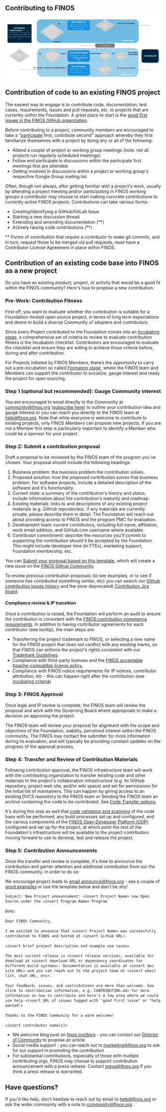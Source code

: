 ## Contributing to FINOS

![FINOS Contribution Process](finos-contribution-process.png)

## Contribution of code to an existing FINOS project

The easiest way to engage is to contribute code, documentation, test cases, requirements, issues and pull requests, etc. to projects that are currently within the Foundation. A great place to start is the [good first issues in the FINOS GitHub organization](https://github.com/search?q=org%3Afinos+is%3Aopen+label%3A%22good+first+issue%22&unscoped_q=is%3Aopen+label%3A%22good+first+issue%22).

Before contributing to a project, community members are encouraged to take a "[participate](https://finosfoundation.atlassian.net/wiki/spaces/FINOS/pages/83165227/Participate) first, contribute second" approach whereby they first familiarize themselves with a project by doing any or all of the following:

- Attend a couple of project or working group meetings (note: not all projects run regularly scheduled meetings)
- Follow and participate in discussions within the participate first meetings that are attended.
- Getting involved in discussions within a project or working group's respective Google Group mailing list. 

Often, though not always, after getting familiar with a project's work, usually by attending a project meeting and/or participating in FINOS working groups a contributor may choose to start making concrete contributions to currently active FINOS projects. Contributions can take various forms:

- Creating/Identifying a GitHub/GitLab Issue
- Starting a new discussion thread
- Extending and amending documentation (**)
- Actively raising code contributions (**)

** Forms of contribution that require a contributor to make git commits, and in turn, request those to be merged via pull requests, must have a Contributor License Agreement in place within FINOS.

## Contribution of an existing code base into FINOS as a new project

Do you have an existing product, project, or activity that would be a good fit within the FINOS community? Here's how to propose a new contribution.

### Pre-Work: Contribution Fitness
First off, you want to evaluate whether the contribution is suitable for a Foundation-hosted open source project, in terms of long term expectations and desire to build a diverse Community of adopters and contributors. 

Since every Project contributed to the Foundation comes into an [Incubating stage](https://github.com/finos/community/blob/master/governance/Software-Projects/Project-Lifecycle.md), a comprehensive set of criteria to review to evaluate contribution fitness is the Incubation checklist.  Contributors are encouraged to evaluate the checklist and ensure they are willing to achieve those criteria before, during and after contribution.

For Projects initiated by FINOS Members, there’s the opportunity to carry out a pre-incubation so called [Formation stage](https://github.com/finos/community/blob/master/governance/Software-Projects/Project-Lifecycle.md), where the FINOS team and Members can support the contributor to socialize, gauge interest and ready the project for open sourcing.

### Step 1 (optional but recommended): Gauge Community interest 
You are encouraged to email directly to the Community at [community@finos.org](mailto:community@finos.org) ([subscribe here](mailto:community+subscribe@finos.org)) to outline your contribution idea and gauge interest or you can reach you directly to the FINOS team at [help@finos.org](mailto:help@finos.org). Note that while everyone is welcome to contribute to existing projects, only FINOS Members can propose new projects. If you are not a Member this step is particularly important to identify a Member who could be a sponsor for your project.

### Step 2: Submit a contribution proposal
Draft a proposal to be reviewed by the FINOS team of the program you've chosen. Your proposal should include the following headings:

1. Business problem: the business problem the contribution solves.
2. Proposed solution: how the proposed contribution solves that business problem. For software projects, include a detailed description of the software and it's functionality.
3. Current state: a summary of the contribution's history and status. Include information about the contribution's maturity and roadmap.
4. Existing materials: links to and descriptions of any existing project materials (e.g. GitHub repositories). If any materials are currently private, please describe them in detail. The Foundation will reach out about providing access to FINOS and the program PMC for evaluation.
5. Development team: current contributors, including full name, affiliation, work email address, and GitHub.com username where available.
6. Contributor commitment: describe the resources you'll commit to supporting the contribution should it be accepted by the Foundation. This might include developer time (in FTEs), marketing support, Foundation membership, etc.

You can [Submit your proposal based on this template](https://github.com/finos/community/issues/new?assignees=aitana16%2C+maoo&labels=contribution&template=Project-Contribution.md&title=Project+Contribution+and+Onboarding), which will create a new issue on the [FINOS Github Community](https://github.com/finos/community).

To review previous contribution proposals (to see examples, or to see if someone has contributed something similar, etc) you can search our [Github contribution issues history](https://github.com/finos/community/issues?q=is%3Aissue+label%3Acontribution+) and the (now deprecated) [Contribution Jira board](https://finosfoundation.atlassian.net/jira/core/projects/CONTRIB/issues/). 

#### Compliance review & IP transition
Once a contribution is raised, the Foundation will perform an audit to ensure the contribution is consistent with the [FINOS contribution compliance requirements](TODO). In addition to having contributor agreements for each contributor (see tooltip), the main steps are:

- Transferring the project trademark to FINOS, or selecting a new name for the FINOS project that does not conflict with any existing marks, so that FINOS can enforce the project's rights consistent with our [Trademark Guidelines](https://www.finos.org/hubfs/FINOS/governance/FINOS%20Trademark%20Guidelines%202018-12-12.pdf).
- Compliance with third-party licenses and the [FINOS acceptable Apache-compatible license policy](TODO).
- Compliance with FINOS notice requirements for IP notices, contributor attribution, etc - this can happen right after the contribution (see [incubating criteria](https://github.com/finos/community/blob/master/governance/Software-Projects/Project-Lifecycle.md))

### Step 3: FINOS Approval
Once legal and IP review is complete, the FINOS team will review the proposal and work with the Governing Board where appropriate to make a decision on approving the project. 

The FINOS team will review your proposal for alignment with the scope and objectives of the Foundation, viability, perceived interest within the FINOS community. The FINOS may contact the submitter for more information during its evaluation, and will typically be providing constant updates on the progress of the approval process.

### Step 4: Transfer and Review of Contribution Materials
Following contribution approval, the FINOS infrastructure team will work with the contributing organization to transfer existing code and other materials to the project's collaboration infrastructure (e.g. its GitHub repository, project web site, and/or wiki space) and set for permissions for the initial list of maintainers. This can happen by giving access to an existing DVCS repository to the FINOS team or Sending the FINOS team an archive containing the code to be contributed. See [Code Transfer options](TODO).

It's during this step as well that [code validation and scanning](https://odp.finos.org/docs/development-infrastructure/code-validation/intro) of the code base with be performed, any build processes set up and configured, and the various components of the [FINOS Open Developer Platform (ODP)](https://odp.finos.org) configured and set up for the project, at which point the rest of the Foundation's infrastructure will be available to the project contributors moving forward to use to develop, test and release the project.

### Step 5: Contribution Announcements
Once the transfer and review is complete, it's time to announce the contribution and garner attention and additional contribution from our the FINOS community. In order to do so:

We encourage project leads to [email announce@finos.org](mailto:announce@finos.org) - see a couple of [good examples](https://groups.google.com/a/finos.org/forum/#!topic/announce/2LoANL9lzB0) or use the template below and don't be shy!

```
Subject: New Project announcement: <insert Project Name> now Open Source under the <insert Program Name> Program
 
Body:
 
Dear FINOS Community,
 
I am excited to announce that <insert Project Name> was successfully contributed to FINOS and hosted at <insert Github URL>.
 
<insert brief project description and example use cases>
 
The most current release is <insert release version>, available for download at <insert download URL or dependency coordinates for different build systems>. Documentation is available at <insert doc site URL> and you can reach out to the project team at <insert email list, chat URL, etc>.
 
Your feedback, issues, and contributions are more than welcome. See <link to contribution information, e.g. CONTRIBUTING.md> for more information on how to contribute and here's a few area where we could use help <insert URL of issues tagged with "good first issue" or "help wanted">
 
Thanks to the FINOS Community for a warm welcome!
 
<insert contributor name(s)>
```

- We welcome blog post on [finos.org/blog](https://www.finos.org/blog) - you can contact our [Director of Community](mailto:james@finos.org) to propose an article
- Social media support - you can reach out to [marketing@finos.org](mailto:marketing@finos.org) to ask for our support in promoting the contribution
- For substantial contributions, especially of those with multiple contributing orgs, FINOS may choose to support contribution announcement with a press release. Contact [press@finos.org](mailto:press@finos.org) if you think a press release is warranted. 

## Have questions?
If you'd like help, don't hesitate to reach out by email to [help@finos.org](mailto:help@finos.org) or ask the wider community with a note to [community@finos.org](mailto:community@finos.org).